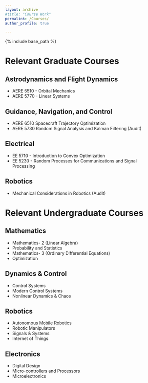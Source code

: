 ```yaml
---
layout: archive
#title: "Course Work"
permalink: /Courses/
author_profile: true

---
```


{% include base_path %}

# Relevant Graduate Courses

## Astrodynamics and Flight Dynamics 
* AERE 5510 - Orbital Mechanics
* AERE 5770 - Linear Systems

## Guidance, Navigation, and Control
* AERE 6510 Spacecraft Trajectory Optimization
* AERE 5730 Random Signal Analysis and Kalman Filtering (Audit)

## Electrical
* EE 5710 - Introduction to Convex Optimization
* EE 5230 - Random Processes for Communications and Signal Processing

## Robotics 
* Mechanical Considerations in Robotics (Audit) 

# Relevant Undergraduate Courses

## Mathematics
* Mathematics- 2 (Linear Algebra)
* Probability and Statistics
* Mathematics- 3 (Ordinary Differential Equations)
* Optimization

## Dynamics & Control 
* Control Systems
* Modern Control Systems
* Nonlinear Dynamics & Chaos

## Robotics
* Autonomous Mobile Robotics
* Robotic Manipulators
* Signals & Systems
* Internet of Things

## Electronics
* Digital Design
* Micro-controllers and Processors
* Microelectronics
